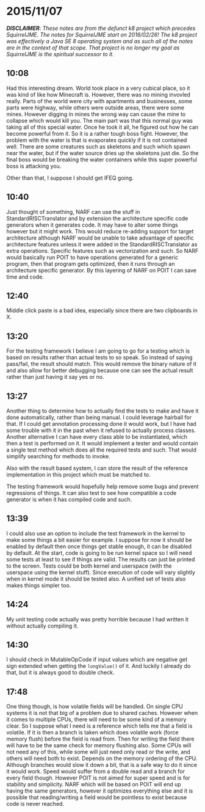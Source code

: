 # 2015/11/07

***DISCLAIMER***: _These notes are from the defunct k8 project which_
_precedes SquirrelJME. The notes for SquirrelJME start on 2016/02/26!_
_The k8 project was effectively a Java SE 8 operating system and as such_
_all of the notes are in the context of that scope. That project is no_
_longer my goal as SquirrelJME is the spiritual successor to it._

## 10:08

Had this interesting dream. World took place in a very cubical place, so it
was kind of like how Minecraft is. However, there was no mining invovled
really. Parts of the world were city with apartments and businesses, some
parts were highway, while others were outside areas, there were some mines.
However digging in mines the wrong way can cause the mine to collapse which
would kill you. The main part was that this normal guy was taking all of this
special water. Once he took it all, he figured out how he can become powerful
from it. So it is a rather tough boss fight. However, the problem with the
water is that is evaporates quickly if it is not contained well. There are
some creatures such as skeletons and such which spawn near the water, but if
the water source dries up the skeletons just die. So the final boss would be
breaking the water containers while this super powerful boss is attacking you.

Other than that, I suppose I should get IFEQ going.

## 10:40

Just thought of something, NARF can use the stuff in StandardRISCTranslator
and by extension the architecture specific code generators when it generates
code. It may have to alter some things however but it might work. This would
reduce re-adding support for target architecture although NARF would be
unable to take advantage of specific architecture features unless it were
added in the StandardRISCTranslator as extra operations. Specific features
such as vectorization and such. So NARF would basically run POIT to have
operations generated for a generic program, then that program gets optimized,
then it runs through an architecture specific generator. By this layering of
NARF on POIT I can save time and code.

## 12:40

Middle click paste is a bad idea, especially since there are two clipboards
in X.

## 13:20

For the testing framework I believe I am going to go for a testing which is
based on results rather than actual tests to so speak. So instead of saying
pass/fail, the result should match. This would remove the binary nature of it
and also allow for better debugging because one can see the actual result
rather than just having it say yes or no.

## 13:27

Another thing to determine how to actually find the tests to make and have it
done automatically, rather than being manual. I could leverage hairball for
that. If I could get annotation processing done it would work, but I have had
some trouble with it in the past when it refused to actually process classes.
Another alternative I can have every class able to be instantiated, which
then a test is performed on it. It would implement a tester and would contain
a single test method which does all the required tests and such. That would
simplify searching for methods to invoke.

Also with the result based system, I can store the result of the reference
implementation in this project which must be matched to.

The testing framework would hopefully help remove some bugs and prevent
regressions of things. It can also test to see how compatible a code generator
is when it has compiled code and such.

## 13:39

I could also use an option to include the test framework in the kernel to make
some things a bit easier for example. I suppose for now it should be enabled
by default then once things get stable enough, it can be disabled by default.
At the start, code is going to be run kernel space so I will need some tests
at least to see if things are valid. The results can just be printed to the
screen. Tests could be both kernel and userspace (with the userspace using the
kernel stuff). Since execution of code will vary slightly when in kernel mode
it should be tested also. A unified set of tests also makes things simpler too.

## 14:24

My unit testing code actually was pretty horrible because I had written it
without actually compiling it.

## 14:30

I should check in MutableOpCode if input values which are negative get sign
extended when getting the `longValue()` of it. And luckily I already do that,
but it is always good to double check.

## 17:48

One thing though, is how volatile fields will be handled. On single CPU
systems it is not that big of a problem due to shared caches. However when it
comes to multiple CPUs, there will need to be some kind of a memory clear. So
I suppose what I need is a reference which tells me that a field is volatile.
If it is then a branch is taken which does volatile work (force memory flush)
before the field is read from. Then for writing the field there will have to be
the same check for memory flushing also. Some CPUs will not need any of this,
while some will just need only read or the write, and others will need both
to exist. Depends on the memory ordering of the CPU. Although branches would
slow it down a bit, that is a safe way to do it since it would work. Speed
would suffer from a double read and a branch for every field though. However
POIT is not aimed for super speed and is for stability and simplicity. NARF
which will be based on POIT will end up having the same generators, however
it optimizes everything else and it is possible that reading/writing a field
would be pointless to exist because code is never reached.

